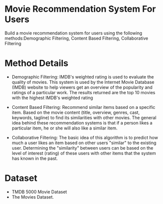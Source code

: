 # Movie Recommendation System For Users
Build a movie recommendation system for users using the following methods:Demographic Filtering, Content Based Filtering, Collaborative Filtering

# Method Details
- Demographic Filtering: IMDB's weighted rating is used to evaluate the quality of movies. This system is used by the Internet Movie Database (IMDB) website to help viewers get an overview of the popularity and ratings of a particular work. The results returned are the top 10 movies with the highest IMDB's weighted rating

- Content Based Filtering: Recommend similar items based on a specific item. Based on the movie content (title, overview, genres, cast, keywords, tagline) to find its similarities with other movies. The general idea behind these recommendation systems is that if a person likes a particular item, he or she will also like a similar item.

- Collaborative Filtering: The basic idea of this algorithm is to predict how much a user likes an item based on other users "similar" to the existing user. Determining the "similarity" between users can be based on the level of interest (rating) of these users with other items that the system has known in the past.

# Dataset
- TMDB 5000 Movie Dataset
- The Movies Dataset.


